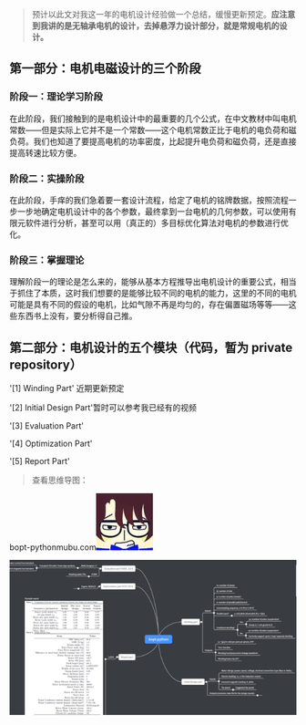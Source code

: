 > 预计以此文对我这一年的电机设计经验做一个总结，缓慢更新预定。**应注意到我讲的是无轴承电机的设计，去掉悬浮力设计部分，就是常规电机的设计。**

## 第一部分：电机电磁设计的三个阶段

### 阶段一：理论学习阶段

在此阶段，我们接触到的是电机设计中的最重要的几个公式，在中文教材中叫电机常数——但是实际上它并不是一个常数——这个电机常数正比于电机的电负荷和磁负荷。我们也知道了要提高电机的功率密度，比起提升电负荷和磁负荷，还是直接提高转速比较方便。

### 阶段二：实操阶段

在此阶段，手痒的我们急着要一套设计流程，给定了电机的铭牌数据，按照流程一步一步地确定电机设计中的各个参数，最终拿到一台电机的几何参数，可以使用有限元软件进行分析，甚至可以用（真正的）多目标优化算法对电机的参数进行优化。

### 阶段三：掌握理论

理解阶段一的理论是怎么来的，能够从基本方程推导出电机设计的重要公式，相当于抓住了本质，这时我们想要的是能够比较不同的电机的能力，这里的不同的电机可能是具有不同的假设的电机，比如气隙不再是均匀的，存在偏置磁场等等——这些东西书上没有，要分析得自己推。

## 第二部分：电机设计的五个模块（代码，暂为 private repository）

'[1] Winding Part'  近期更新预定

'[2] Initial Design Part'暂时可以参考我已经有的视频

'[3] Evaluation Part'

'[4] Optimization Part'

'[5] Report Part'

> 查看思维导图：

bopt-pythonmubu.com![图标](assets/images/v2-b4adab1c6e167b68331f941e7cf03725_ipico.jpg)

![img](assets/images/v2-c9195fa926394c345331c5bc2a649baf_b.png)


